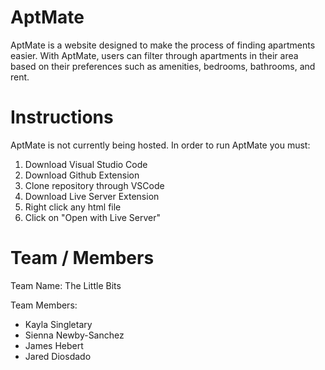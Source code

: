 # AptMate
AptMate is a website designed to make the process of finding apartments easier. With AptMate, users can filter through apartments in their area based on their preferences such as amenities, bedrooms, bathrooms, and rent. 

# Instructions
AptMate is not currently being hosted. In order to run AptMate you must:
1. Download Visual Studio Code
2. Download Github Extension
3. Clone repository through VSCode
4. Download Live Server Extension
5. Right click any html file
6. Click on "Open with Live Server"


# Team / Members
Team Name: The Little Bits

Team Members:

- Kayla Singletary
- Sienna Newby-Sanchez
- James Hebert
- Jared Diosdado